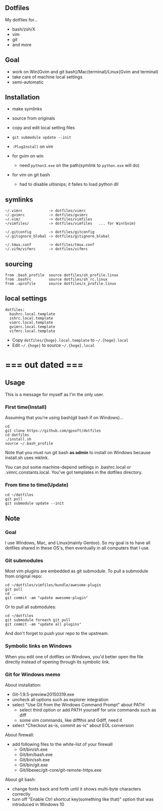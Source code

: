 ## Dotfiles

My dotfiles for...

- bash/zsh/X
- vim
- git
- and more

## Goal

- work on Win(Gvim and git bash)/Mac(terminal)/Linux(Gvim and terminal)
- take care of machine local settings
- semi-automatic

## Installation

- make symlinks
- source from originals
- copy and edit local setting files
- `git submodule update --init`
- `:PlugInstall` on vim

- for gvim on win
  - need `python3.exe` on the path(symlink to `python.exe` will do)
- for vim on git bash
  - had to disable ultisnips; it failes to load python dll

## symlinks

```
~/.vimrc            -> dotfiles/vimrc
~/.gvimrc           -> dotfiles/gvimrc
~/.vim/             -> dotfiles/vimfiles
~/vimfiles/         -> dotfiles/vimfiles   ... for Win(Gvim)

~/.gitconfig        -> dotfiles/gitconfig
~/.gitignore_blobal -> dotfiles/gitignore_blobal

~/.tmux.conf        -> dotfiles/tmux.conf
~/.vifm/vifmrc      -> dotfiles/vifmrc

```

## sourcing

```
from .bash_profile  source dotfiles/sh_profile.linux
from .bashrc        source dotfiles/sh_rc.linux
from .xprofile      source dotfiles/x_profile.linux
```

## local settings

```
dotfiles:
  bashrc.local.template
  zshrc.local.template
  vimrc.local.template
  gvimrc.local.template
  vifmrc.local.template
```

- Copy `dotfiles/{hoge}.local.template` to `~/.{hoge}.local`
- Edit `~/.{hoge}` to source `~/.{hoge}.local`

# === out dated ===
## Usage

This is a message for myself as I'm the only user.

### First time(Install)
Assuming that you're using bash(git bash if on Windows)...

    cd
    git clone https://github.com/gpsoft/dotfiles
    cd dotfiles
    ./install.sh
    source ~/.bash_profile

Note that you must run git bash __as admin__ to install on Windows because install.sh uses mklink.

You can put some machine-depend settings in .bashrc.local or .vimrc.constants.local. You've got templates in the dotfiles directory.

### From time to time(Update)
    cd ~/dotfiles
    git pull
    git submodule update --init

## Note

### Goal
I use Windows, Mac, and Linux(mainly Gentoo).
So my goal is to have all dotfiles shared in these OS's,
then eventually in all computers that I use.

### Git submodules
Most vim plugins are embedded as git submodule. To pull a submodule from original repo:

    cd ~/dotfiles/vimfiles/bundle/awesome-plugin
    git pull
    cd ..
    git commit -am "update awesome-plugin"

Or to pull all submodules:

    cd ~/dotfiles
    git submodule foreach git pull
    git commit -am "update all plugins"

And don't forget to push your repo to the upstream.

### Symbolic links on Windows
When you edit one of dotfiles on Windows, you'd better open the file directly
instead of opening through its symbolic link.

### Git for Windows memo

About installation:
- Git-1.9.5-preview20150319.exe
- uncheck all options such as explorer integration
- select "Use Git from the Windows Command Prompt" about PATH
  - select third option or add PATH yourself for unix commands such as diff
  - some vim commands, like diffthis and Gdiff, need it
- select "Checkout as-is, commit as-is" about EOL conversion


About firewall:
- add following files to the white-list of your firewall
  - Git/bin/sh.exe
  - Git/bin/bash.exe
  - Git/bin/ssh.exe
  - Git/bin/git.exe
  - Git/libexec/git-core/git-remote-https.exe

About git bash:
- change fonts back and forth until it shows multi-byte characters correctly
- turn off "Enable Ctrl shortcut key(something like that)" option that was introduced in Windows 10


